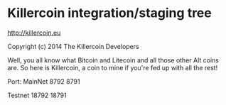 Killercoin integration/staging tree
================================

http://killercoin.eu

Copyright (c) 2014 The Killercoin Developers

Well, you all know what Bitcoin and Litecoin and all those other Alt coins are.
So here is Killercoin, a coin to mine if you're fed up with all the rest!

Port:
MainNet
8792
8791

Testnet
18792
18791